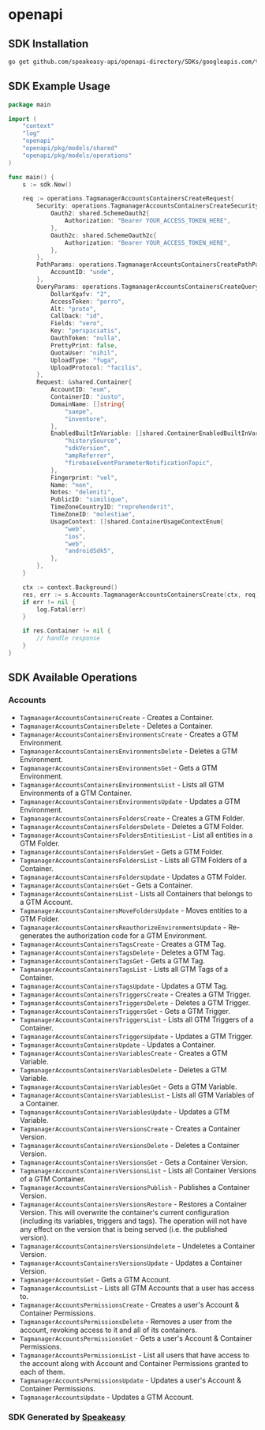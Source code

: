 # openapi

<!-- Start SDK Installation -->
## SDK Installation

```bash
go get github.com/speakeasy-api/openapi-directory/SDKs/googleapis.com/tagmanager/v1/go
```
<!-- End SDK Installation -->

## SDK Example Usage
<!-- Start SDK Example Usage -->
```go
package main

import (
    "context"
    "log"
    "openapi"
    "openapi/pkg/models/shared"
    "openapi/pkg/models/operations"
)

func main() {
    s := sdk.New()

    req := operations.TagmanagerAccountsContainersCreateRequest{
        Security: operations.TagmanagerAccountsContainersCreateSecurity{
            Oauth2: shared.SchemeOauth2{
                Authorization: "Bearer YOUR_ACCESS_TOKEN_HERE",
            },
            Oauth2c: shared.SchemeOauth2c{
                Authorization: "Bearer YOUR_ACCESS_TOKEN_HERE",
            },
        },
        PathParams: operations.TagmanagerAccountsContainersCreatePathParams{
            AccountID: "unde",
        },
        QueryParams: operations.TagmanagerAccountsContainersCreateQueryParams{
            DollarXgafv: "2",
            AccessToken: "porro",
            Alt: "proto",
            Callback: "id",
            Fields: "vero",
            Key: "perspiciatis",
            OauthToken: "nulla",
            PrettyPrint: false,
            QuotaUser: "nihil",
            UploadType: "fuga",
            UploadProtocol: "facilis",
        },
        Request: &shared.Container{
            AccountID: "eum",
            ContainerID: "iusto",
            DomainName: []string{
                "saepe",
                "inventore",
            },
            EnabledBuiltInVariable: []shared.ContainerEnabledBuiltInVariableEnum{
                "historySource",
                "sdkVersion",
                "ampReferrer",
                "firebaseEventParameterNotificationTopic",
            },
            Fingerprint: "vel",
            Name: "non",
            Notes: "deleniti",
            PublicID: "similique",
            TimeZoneCountryID: "reprehenderit",
            TimeZoneID: "molestiae",
            UsageContext: []shared.ContainerUsageContextEnum{
                "web",
                "ios",
                "web",
                "androidSdk5",
            },
        },
    }

    ctx := context.Background()
    res, err := s.Accounts.TagmanagerAccountsContainersCreate(ctx, req)
    if err != nil {
        log.Fatal(err)
    }

    if res.Container != nil {
        // handle response
    }
}
```
<!-- End SDK Example Usage -->

<!-- Start SDK Available Operations -->
## SDK Available Operations


### Accounts

* `TagmanagerAccountsContainersCreate` - Creates a Container.
* `TagmanagerAccountsContainersDelete` - Deletes a Container.
* `TagmanagerAccountsContainersEnvironmentsCreate` - Creates a GTM Environment.
* `TagmanagerAccountsContainersEnvironmentsDelete` - Deletes a GTM Environment.
* `TagmanagerAccountsContainersEnvironmentsGet` - Gets a GTM Environment.
* `TagmanagerAccountsContainersEnvironmentsList` - Lists all GTM Environments of a GTM Container.
* `TagmanagerAccountsContainersEnvironmentsUpdate` - Updates a GTM Environment.
* `TagmanagerAccountsContainersFoldersCreate` - Creates a GTM Folder.
* `TagmanagerAccountsContainersFoldersDelete` - Deletes a GTM Folder.
* `TagmanagerAccountsContainersFoldersEntitiesList` - List all entities in a GTM Folder.
* `TagmanagerAccountsContainersFoldersGet` - Gets a GTM Folder.
* `TagmanagerAccountsContainersFoldersList` - Lists all GTM Folders of a Container.
* `TagmanagerAccountsContainersFoldersUpdate` - Updates a GTM Folder.
* `TagmanagerAccountsContainersGet` - Gets a Container.
* `TagmanagerAccountsContainersList` - Lists all Containers that belongs to a GTM Account.
* `TagmanagerAccountsContainersMoveFoldersUpdate` - Moves entities to a GTM Folder.
* `TagmanagerAccountsContainersReauthorizeEnvironmentsUpdate` - Re-generates the authorization code for a GTM Environment.
* `TagmanagerAccountsContainersTagsCreate` - Creates a GTM Tag.
* `TagmanagerAccountsContainersTagsDelete` - Deletes a GTM Tag.
* `TagmanagerAccountsContainersTagsGet` - Gets a GTM Tag.
* `TagmanagerAccountsContainersTagsList` - Lists all GTM Tags of a Container.
* `TagmanagerAccountsContainersTagsUpdate` - Updates a GTM Tag.
* `TagmanagerAccountsContainersTriggersCreate` - Creates a GTM Trigger.
* `TagmanagerAccountsContainersTriggersDelete` - Deletes a GTM Trigger.
* `TagmanagerAccountsContainersTriggersGet` - Gets a GTM Trigger.
* `TagmanagerAccountsContainersTriggersList` - Lists all GTM Triggers of a Container.
* `TagmanagerAccountsContainersTriggersUpdate` - Updates a GTM Trigger.
* `TagmanagerAccountsContainersUpdate` - Updates a Container.
* `TagmanagerAccountsContainersVariablesCreate` - Creates a GTM Variable.
* `TagmanagerAccountsContainersVariablesDelete` - Deletes a GTM Variable.
* `TagmanagerAccountsContainersVariablesGet` - Gets a GTM Variable.
* `TagmanagerAccountsContainersVariablesList` - Lists all GTM Variables of a Container.
* `TagmanagerAccountsContainersVariablesUpdate` - Updates a GTM Variable.
* `TagmanagerAccountsContainersVersionsCreate` - Creates a Container Version.
* `TagmanagerAccountsContainersVersionsDelete` - Deletes a Container Version.
* `TagmanagerAccountsContainersVersionsGet` - Gets a Container Version.
* `TagmanagerAccountsContainersVersionsList` - Lists all Container Versions of a GTM Container.
* `TagmanagerAccountsContainersVersionsPublish` - Publishes a Container Version.
* `TagmanagerAccountsContainersVersionsRestore` - Restores a Container Version. This will overwrite the container's current configuration (including its variables, triggers and tags). The operation will not have any effect on the version that is being served (i.e. the published version).
* `TagmanagerAccountsContainersVersionsUndelete` - Undeletes a Container Version.
* `TagmanagerAccountsContainersVersionsUpdate` - Updates a Container Version.
* `TagmanagerAccountsGet` - Gets a GTM Account.
* `TagmanagerAccountsList` - Lists all GTM Accounts that a user has access to.
* `TagmanagerAccountsPermissionsCreate` - Creates a user's Account & Container Permissions.
* `TagmanagerAccountsPermissionsDelete` - Removes a user from the account, revoking access to it and all of its containers.
* `TagmanagerAccountsPermissionsGet` - Gets a user's Account & Container Permissions.
* `TagmanagerAccountsPermissionsList` - List all users that have access to the account along with Account and Container Permissions granted to each of them.
* `TagmanagerAccountsPermissionsUpdate` - Updates a user's Account & Container Permissions.
* `TagmanagerAccountsUpdate` - Updates a GTM Account.
<!-- End SDK Available Operations -->

### SDK Generated by [Speakeasy](https://docs.speakeasyapi.dev/docs/using-speakeasy/client-sdks)
